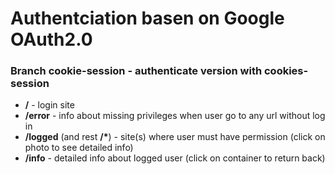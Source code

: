 # Authentciation basen on Google OAuth2.0

### Branch **cookie-session** - authenticate version with cookies-session 

- **/** - login site
- **/error** - info about missing privileges when user go to any url without log in
- **/logged** (and rest **/\***) - site(s) where user must have permission (click on photo to see detailed info)
- **/info** - detailed info about logged user (click on container to return back)

